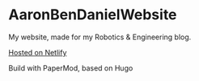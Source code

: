 # AaronBenDanielWebsite
My website, made for my Robotics & Engineering blog.

[Hosted on Netlify](https://aaronbendaniel.netlify.app/)

Build with PaperMod, based on Hugo
